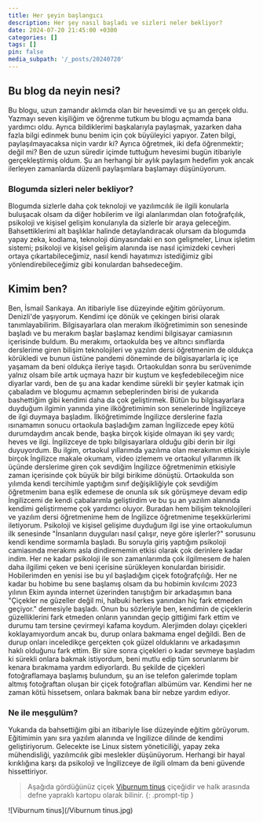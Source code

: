 ```yaml
---
title: Her şeyin başlangıcı
description: Her şey nasıl başladı ve sizleri neler bekliyor?
date: 2024-07-20 21:45:00 +0300
categories: []
tags: []
pin: false
media_subpath: '/_posts/20240720'
---
```


## Bu blog da neyin nesi?

Bu blogu, uzun zamandır aklımda olan bir hevesimdi ve şu an gerçek oldu. Yazmayı seven kişiliğim ve öğrenme tutkum bu blogu açmamda bana yardımcı oldu. Ayrıca bildiklerimi başkalarıyla paylaşmak, yazarken daha fazla bilgi edinmek bunu benim için çok büyüleyici yapıyor. Zaten bilgi, paylaşılmayacaksa niçin vardır ki? Ayrıca öğretmek, iki defa öğrenmektir; değil mi? Ben de uzun süredir içimde tuttuğum hevesimi bugün itibariyle gerçekleştirmiş oldum. Şu an herhangi bir aylık paylaşım hedefim yok ancak ilerleyen zamanlarda düzenli paylaşımlara başlamayı düşünüyorum.

### Blogumda sizleri neler bekliyor?

Blogumda sizlerle daha çok teknoloji ve yazılımcılık ile ilgili konularla buluşacak olsam da diğer hobilerim ve ilgi alanlarımdan olan fotoğrafçılık, psikoloji ve kişisel gelişim konularıyla da sizlerle bir araya geleceğim. Bahsettiklerimi alt başlıklar halinde detaylandıracak olursam da blogumda yapay zeka, kodlama, teknoloji dünyasındaki en son gelişmeler, Linux işletim sistemi; psikoloji ve kişisel gelişim alanında ise nasıl içimizdeki cevheri ortaya çıkartabileceğimiz, nasıl kendi hayatımızı istediğimiz gibi yönlendirebileceğimiz gibi konulardan bahsedeceğim.

## Kimim ben?

Ben, İsmail Sarıkaya. An itibariyle lise düzeyinde eğitim görüyorum. Denizli'de yaşıyorum. Kendimi içe dönük ve çekingen birisi olarak tanımlayabilirim. Bilgisayarlara olan merakım ilköğretimimin son senesinde başladı ve bu merakım başlar başlamaz kendimi bilgisayar camiasının içerisinde buldum. Bu merakımı, ortaokulda beş ve altıncı sınıflarda derslerime giren bilişim teknolojileri ve yazılım dersi öğretmenim de oldukça körükledi ve bunun üstüne pandemi döneminde de bilgisayarlarla iç içe yaşamam da beni oldukça ileriye taşıdı. Ortaokuldan sonra bu serüvenimde yalnız olsam bile artık uçmaya hazır bir kuştum ve keşfedebileceğim nice diyarlar vardı, ben de şu ana kadar kendime sürekli bir şeyler katmak için çabaladım ve blogumu açmamın sebeplerinden birisi de yukarıda bashettiğim gibi kendimi daha da çok geliştirmek. Bütün bu bilgisayarlara duyduğum ilgimin yanında yine ilköğretimimin son senelerinde İngilizceye de ilgi duymaya başladım. İlköğretimimde İngilizce derslerine fazla ısınamamın sonucu ortaokula başladığım zaman İngilizcede epey kötü durumdaydım ancak bende, başka birçok kişide olmayan iki şey vardı; heves ve ilgi. İngilizceye de tıpkı bilgisayarlara olduğu gibi derin bir ilgi duyuyordum. Bu ilgim, ortaokul yıllarımda yazılıma olan merakımın etkisiyle birçok İngilizce makale okumam, video izlemem ve ortaokul yıllarımın ilk üçünde derslerime giren çok sevdiğim İngilizce öğretmenimin etkisiyle zaman içerisinde çok büyük bir bilgi birikime dönüştü. Ortaokulda son yılımda kendi tercihimle yaptığım sınıf değişikliğiyle çok sevdiğim öğretmenim bana eşlik edemese de onunla sık sık görüşmeye devam edip İngilizcemi de kendi çabalarımla geliştirdim ve bu şu an yazılım alanında kendimi geliştirmeme çok yardımcı oluyor. Buradan hem bilişim teknolojileri ve yazılım dersi öğretmenime hem de İngilizce öğretmenime teşekkürlerimi iletiyorum. Psikoloji ve kişisel gelişime duyduğum ilgi ise yine ortaokulumun ilk senesinde "İnsanların duyguları nasıl çalışır, neye göre işlerler?" sorusunu kendi kendime sormamla başladı. Bu soruyla giriş yaptığım psikoloji camiasında merakımı asla dindirememin etkisi olarak çok derinlere kadar indim. Her ne kadar psikoloji ile son zamanlarımda çok ilgilmesem de halen daha ilgilimi çeken ve beni içerisine sürükleyen konulardan birisidir. Hobilerimden en yenisi ise bu yıl başladığım çiçek fotoğrafçılığı. Her ne kadar bu hobime bu sene başlamış olsam da bu hobimin kıvılcımı 2023 yılının Ekim ayında internet üzerinden tanıştığım bir arkadaşımın bana "Çiçekler ne güzeller değil mi, halbuki herkes yanından hiç fark etmeden geçiyor." demesiyle başladı. Onun bu sözleriyle ben, kendimin de çiçeklerin güzelliklerini fark etmeden onların yanından geçip gittiğimi fark ettim ve durumu tam tersine çevirmeyi kafama koydum. Alerjimden dolayı çiçekleri koklayamıyordum ancak bu, durup onlara bakmama engel değildi. Ben de durup onları inceledikçe gerçekten çok güzel olduklarını ve arkadaşımın haklı olduğunu fark ettim. Bir süre sonra çiçekleri o kadar sevmeye başladım ki sürekli onlara bakmak istiyordum, beni mutlu edip tüm sorunlarımı bir kenara bırakmama yardım ediyorlardı. Bu şekilde de çiçekleri fotoğraflamaya başlamış bulundum, şu an ise telefon galerimde toplam altmış fotoğraftan oluşan bir çiçek fotoğrafları albümüm var. Kendimi her ne zaman kötü hissetsem, onlara bakmak bana bir nebze yardım ediyor.

### Ne ile meşgulüm?

Yukarıda da bahsettiğim gibi an itibariyle lise düzeyinde eğitim görüyorum. Eğitimimin yanı sıra yazılım alanında ve İngilizce dilinde de kendimi geliştiriyorum. Gelecekte ise Linux sistem yöneticiliği, yapay zeka mühendisliği, yazılımcılık gibi meslekler düşünüyorum. Herhangi bir hayal kırıklığına karşı da psikoloji ve İngilizceye de ilgili olmam da beni güvende hissettiriyor.

<!-- markdownlint-capture -->
<!-- markdownlint-disable -->
> Aşağıda gördüğünüz çiçek [Viburnum tinus](https://tr.wikipedia.org/wiki/Viburnum_tinus#) çiçeğidir ve halk arasında defne yapraklı kartopu olarak bilinir.
{: .prompt-tip }
<!-- markdownlint-restore -->
![Viburnum tinus](/Viburnum tinus.jpg)